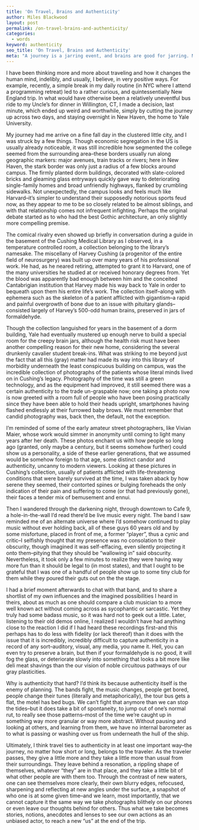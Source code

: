 ```yaml
---
title: 'On Travel, Brains and Authenticity'
author: Miles Blackwood
layout: post
permalink: /on-travel-brains-and-authenticity/
categories:
  - words
keyword: authenticity
seo_title: 'On Travel, Brains and Authenticity'
meta: "A journey is a jarring event, and brains are good for jarring. My lesson learned on authenticity from two days of travel -- how to leave one's door ajar."
---
```


I have been thinking more and more about traveling and how it changes the human mind, indelibly, and usually, I believe, in very positive ways. For example, recently, a simple break in my daily routine (in NYC where I attend a programming retreat) led to a rather curious, and quintessentially New England trip. In what would have otherwise been a relatively uneventful bus ride to my Uncle’s for dinner in Willington, CT, I made a decision, last minute, which ended up weird and worthwhile, simply by cutting the journey up across two days, and staying overnight in New Haven, the home to Yale University.

My journey had me arrive on a fine fall day in the clustered little city, and I was struck by a few things. Though economic segregation in the US is usually already noticeable, it was still incredible how segmented the college seemed from the surrounding area–these borders usually run along geographic markers: major avenues, train tracks or rivers; here in New Haven, the stark border was only just a radius of a few blocks around campus. The firmly planted dorm buildings, decorated with slate-colored bricks and gleaming glass entryways quickly gave way to deteriorating single-family homes and broad unfriendly highways, flanked by crumbling sidewalks. Not unexpectedly, the campus looks and feels much like Harvard–it’s simpler to understand their supposedly notorious sports feud now, as they appear to me to be so closely related to be almost siblings, and with that relationship comes not infrequent infighting. Perhaps the original debate started as to who had the best Gothic architecture, an only slightly more compelling premise.

The comical rivalry even showed up briefly in conversation during a guide in the basement of the Cushing Medical Library as I observed, in a temperature controlled room, a collection belonging to the library’s namesake. The miscellany of Harvey Cushing (a progenitor of the entire field of neurosurgery) was built up over many years of his professional work. He had, as he neared retiring, attempted to grant it to Harvard, one of the many universities he studied at or received honorary degrees from. Yet the blood was apparently bad enough between him and the conceited Cantabrigian institution that Harvey made his way back to Yale in order to bequeath upon them his entire life’s work. The collection itself–along with ephemera such as the skeleton of a patient afflicted with gigantism–a rapid and painful overgrowth of bone due to an issue with pituitary glands–consisted largely of Harvey’s 500-odd human brains, preserved in jars of formaldehyde.

Though the collection languished for years in the basement of a dorm building, Yale had eventually mustered up enough nerve to build a special room for the creepy brain jars, although the health risk must have been another compelling reason for their new home, considering the several drunkenly cavalier student break-ins. What was striking to me beyond just the fact that all this (gray) matter had made its way into this library of morbidity underneath the least conspicuous building on campus, was the incredible collection of photographs of the patients whose literal minds lived on in Cushing’s legacy. Photography of the time was still a green technology, and as the equipment had improved, it still seemed there was a certain authenticity to the trade un-graspable now; one taking a photo now is now greeted with a room full of people who have been posing practically since they have been able to hold their heads upright, smartphones having flashed endlessly at their furrowed baby brows. We must remember that candid photography was, back then, the default, not the exception.

I’m reminded of some of the early amateur street photographers, like Vivian Maier, whose work would simmer in anonymity until coming to light many years after her death. These photos enchant us with how people so long ago (granted, only maybe a century, but it seems somehow further) could show us a personality, a side of these earlier generations, that we assumed would be somehow foreign to that age, some distinct candor and authenticity, uncanny to modern viewers. Looking at these pictures in Cushing’s collection, usually of patients afflicted with life-threatening conditions that were barely survived at the time, I was taken aback by how serene they seemed, their contorted spines or bulging foreheads the only indication of their pain and suffering to come (or that had previously gone), their faces a tender mix of bemusement and ennui.

Then I wandered through the darkening night, through downtown to Cafe 9, a hole-in-the-wall I’d read there’d be live music every night. The band I saw reminded me of an alternate universe where I’d somehow continued to play music without ever holding back, all of these guys 60 years old and by some misfortune, placed in front of me, a former “player”, thus a cynic and critic–I selfishly thought that my presence was no consolation to their obscurity, though imagined it was self-effacing, even silently projecting it onto them–pitying that they should be “wallowing in” said obscurity. Nevertheless, it took only a few minutes to realize they were having way more fun than it should be legal to (in most states), and that I ought to be grateful that I was one of a handful of people show up to some tiny club for them while they poured their guts out on the the stage.

I had a brief moment afterwards to chat with that band, and to share a shortlist of my own influences and the imagined possibilities I heard in theirs, about as much as one should compare a club musician to a more well known act without coming across as sycophantic or sarcastic. Yet they truly had some badass music, so it was hard not to geek out a little. Later, listening to their old demos online, I realized I wouldn’t have had anything close to the reaction I did if I had heard these recordings first–and this perhaps has to do less with fidelity (or lack thereof) than it does with the issue that it is incredibly, incredibly difficult to capture authenticity in a record of any sort–auditory, visual, any media, you name it. Hell, you can even try to preserve a brain, but then if your formaldehyde is no good, it will fog the glass, or deteriorate slowly into something that looks a bit more like deli meat shavings than the our vision of noble circuitous pathways of our gray plasticities.

Why is authenticity that hard? I’d think its because authenticity itself is the enemy of planning. The bands fight, the music changes, people get bored, people change their tunes (literally and metaphorically), the tour bus gets a flat, the motel has bed bugs. We can’t fight that anymore than we can stop the tides–but it does take a bit of spontaneity, to jump out of one’s normal rut, to really see those patterns–most of the time we’re caught up in something way more granular or way more abstract. Without pausing and looking at others, and learning from them, we have no internal barometer as to what is passing or washing over us from underneath the hull of the ship.

Ultimately, I think travel ties to authenticity in at least one important way–the journey, no matter how short or long, belongs to the traveler. As the traveler passes, they give a little more and they take a little more than usual from their surroundings. They leave behind a resonation, a rippling shape of themselves, whatever “they” are in that place, and they take a little bit of what other people are with them too. Through the contrast of new waters, one can see themselves more clearly, their own blurry edges, refocused, sharpening and reflecting at new angles under the surface, a snapshot of who one is at some given time–and we learn, most importantly, that we cannot capture it the same way we take photographs blithely on our phones or even leave our thoughts behind for others. Thus what we take becomes stories, notions, anecdotes and lenses to see our own actions as an unbiased actor, to reach a new “us” at the end of the trip.
